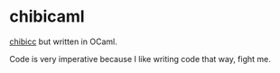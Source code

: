 # chibicaml

[chibicc](https://github.com/rui314/chibicc) but written in OCaml.

Code is very imperative because I like writing code that way, fight me.


